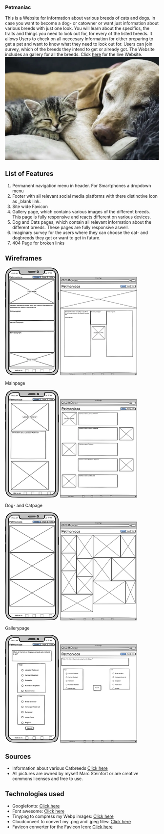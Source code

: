 ### Petmaniac

This is a Website for information about various breeds of cats and dogs. In case you want to become a dog- or catowner or want just information about various breeds with just one look. 
You will learn about the specifics, the traits and things you need to look out for, for every of the listed breeds. It allows Users to check on all neccesary Information for either preparing to get a pet and want to know what they need to look out for. Users can join  survey, which of the breeds they intend to get or already got. The Website includes an gallery for all the breeds. Click <a href="placeholder">here</a> for the live Website.
<img src="assets/images/Hero_Image.webp" alt="placeholder"/>


## List of Features
<ol>
<li>Permanent navigation menu in header. For Smartphones a dropdown menu</li>
<li>Footer with all relevant social media platforms with there distinctive Icon as _blank link.  </li>
<li>Site wide Favicon</li>
<li>Gallery page, which contains various images of the different breeds. This page is fully responsive and reacts different on various devices.</li>
<li>Dog and Cats pages, which contain all relevant information about the different breeds. These pages are fully responsive aswell.</li>
<li>Imaginary survey for the users where they can choose the cat- and dogbreeds they got or want to get in future.</li>
<li>404 Page for broken links</li>
</ol>

## Wireframes

<img src="assets/images/Home Project one Smartphone.webp" alt="Wireframe for Smartphone mainpage" height="35%" width="35%"/>
<img src="assets/images/Home Project one Desktop.webp" alt="Wireframe for mainpage" height="50%" width="50%"/>

Mainpage

<img src="assets/images/Dogs Smartphone.webp" alt="Wireframe for dog and cat page Smartphone" height="35%" width="35%"/>
<img src="assets/images/Dogs.webp" alt="Wireframe for dog and cat page" height="50%" width="50%"/>

Dog- and Catpage

<img src="assets/images/Gallery Smartphone.webp" alt="Wireframe for gallerypage Smartphone" height="35%" width="35%"/>
<img src="assets/images/Gallery.webp" alt="Wireframe for gallerypage" height="50%" width="50%"/>

Gallerypage

<img src="assets/images/Survey Smartphone.webp" alt="Wireframe for surveypage Smartphone" height="35%" width="35%"/>
<img src="assets/images/Survey.webp" alt="Wireframe for surveypage" height="50%" width="50%"/>


## Sources
<ul>
<li> Information about various Catbreeds <a href="https://www.zooroyal.de/magazin/katzen/die-50-beliebtesten-katzenrassen/"> Click here</a> </li>
<li>All pictures are owned by myself Marc Steinfort or are creative commons licenses and free to use. </li>
</ul>

## Technologies used
<ul>
<li>Googlefonts: <a href="https://fonts.google.com/"> Click here </a> </li>
<li>Font awesome: <a href="https://fontawesome.com/"> Click here </a> </li>
<li>Tinypng to compress my Webp images: <a href="https://tinypng.com"> Click here </a> </li>
<li>Cloudconvert to convert my .png and .jpeg files: <a href="https://cloudconvert.com/jpeg-to-webp"> Click here </a> </li>
<li>Favicon converter for the Favicon Icon: <a href="https://favicon.io/favicon-converter/"> Click here </a> </li>
</ul>